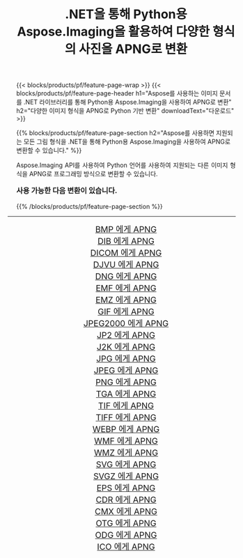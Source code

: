 ﻿---
title: .NET을 통해 Python용 Aspose.Imaging을 활용하여 다양한 형식의 사진을 APNG로 변환 
weight: 3920
url: /ko/python-net/conversion/to/apng/ 
lang: ko
langdirlevel: 2
locales: zh-hans,ja,it,ru,de,es,fr,nl,id,lt,pl,pt,vi,tr,ko,zh-hant,ar,hi,th,sv,cs,uk,he
description: .NET 라이브러리를 통해 Python용 Aspose.Imaging을 사용하여 다양한 형식을 APNG로 변환할 수 있습니다.
---

{{< blocks/products/pf/feature-page-wrap >}}
{{< blocks/products/pf/feature-page-header h1="Aspose를 사용하는 이미지 문서를 .NET 라이브러리를 통해 Python용 Aspose.Imaging을 사용하여 APNG로 변환" h2="다양한 이미지 형식을 APNG로 Python 기반 변환" downloadText="다운로드" >}}


{{% blocks/products/pf/feature-page-section  h2="Aspose를 사용하면 지원되는 모든 그림 형식을 .NET을 통해 Python용 Aspose.Imaging을 사용하여 APNG로 변환할 수 있습니다." %}}
<p align=justify>Aspose.Imaging API를 사용하여 Python 언어를 사용하여 지원되는 다른 이미지 형식을 APNG로 프로그래밍 방식으로 변환할 수 있습니다.</p>
<h3 style="margin-top:16px;">
사용 가능한 다음 변환이 있습니다.
</h3>
{{% /blocks/products/pf/feature-page-section %}}
<div class="container-fluid productfamilypage bg-gray">
    <div class="convertypes bg-gray agp-content section">
        <div class="container">
		<hr style="margin-left:-20px;"/>
		<div class="row other-converters" style="gap: 10px;font-size: 19px;text-align:center;">
		    <div class='col-md-3 other-converter remove-lp remove-rp'><a href="/imaging/ko/python-net/conversion/bmp-to-apng/" style="padding:15px;">BMP 에게 APNG</a></div>
<div class='col-md-3 other-converter remove-lp remove-rp'><a href="/imaging/ko/python-net/conversion/dib-to-apng/" style="padding:15px;">DIB 에게 APNG</a></div>
<div class='col-md-3 other-converter remove-lp remove-rp'><a href="/imaging/ko/python-net/conversion/dicom-to-apng/" style="padding:15px;">DICOM 에게 APNG</a></div>
<div class='col-md-3 other-converter remove-lp remove-rp'><a href="/imaging/ko/python-net/conversion/djvu-to-apng/" style="padding:15px;">DJVU 에게 APNG</a></div>
<div class='col-md-3 other-converter remove-lp remove-rp'><a href="/imaging/ko/python-net/conversion/dng-to-apng/" style="padding:15px;">DNG 에게 APNG</a></div>
<div class='col-md-3 other-converter remove-lp remove-rp'><a href="/imaging/ko/python-net/conversion/emf-to-apng/" style="padding:15px;">EMF 에게 APNG</a></div>
<div class='col-md-3 other-converter remove-lp remove-rp'><a href="/imaging/ko/python-net/conversion/emz-to-apng/" style="padding:15px;">EMZ 에게 APNG</a></div>
<div class='col-md-3 other-converter remove-lp remove-rp'><a href="/imaging/ko/python-net/conversion/gif-to-apng/" style="padding:15px;">GIF 에게 APNG</a></div>
<div class='col-md-3 other-converter remove-lp remove-rp'><a href="/imaging/ko/python-net/conversion/jpeg2000-to-apng/" style="padding:15px;">JPEG2000 에게 APNG</a></div>
<div class='col-md-3 other-converter remove-lp remove-rp'><a href="/imaging/ko/python-net/conversion/jp2-to-apng/" style="padding:15px;">JP2 에게 APNG</a></div>
<div class='col-md-3 other-converter remove-lp remove-rp'><a href="/imaging/ko/python-net/conversion/j2k-to-apng/" style="padding:15px;">J2K 에게 APNG</a></div>
<div class='col-md-3 other-converter remove-lp remove-rp'><a href="/imaging/ko/python-net/conversion/jpg-to-apng/" style="padding:15px;">JPG 에게 APNG</a></div>
<div class='col-md-3 other-converter remove-lp remove-rp'><a href="/imaging/ko/python-net/conversion/jpeg-to-apng/" style="padding:15px;">JPEG 에게 APNG</a></div>
<div class='col-md-3 other-converter remove-lp remove-rp'><a href="/imaging/ko/python-net/conversion/png-to-apng/" style="padding:15px;">PNG 에게 APNG</a></div>
<div class='col-md-3 other-converter remove-lp remove-rp'><a href="/imaging/ko/python-net/conversion/tga-to-apng/" style="padding:15px;">TGA 에게 APNG</a></div>
<div class='col-md-3 other-converter remove-lp remove-rp'><a href="/imaging/ko/python-net/conversion/tif-to-apng/" style="padding:15px;">TIF 에게 APNG</a></div>
<div class='col-md-3 other-converter remove-lp remove-rp'><a href="/imaging/ko/python-net/conversion/tiff-to-apng/" style="padding:15px;">TIFF 에게 APNG</a></div>
<div class='col-md-3 other-converter remove-lp remove-rp'><a href="/imaging/ko/python-net/conversion/webp-to-apng/" style="padding:15px;">WEBP 에게 APNG</a></div>
<div class='col-md-3 other-converter remove-lp remove-rp'><a href="/imaging/ko/python-net/conversion/wmf-to-apng/" style="padding:15px;">WMF 에게 APNG</a></div>
<div class='col-md-3 other-converter remove-lp remove-rp'><a href="/imaging/ko/python-net/conversion/wmz-to-apng/" style="padding:15px;">WMZ 에게 APNG</a></div>
<div class='col-md-3 other-converter remove-lp remove-rp'><a href="/imaging/ko/python-net/conversion/svg-to-apng/" style="padding:15px;">SVG 에게 APNG</a></div>
<div class='col-md-3 other-converter remove-lp remove-rp'><a href="/imaging/ko/python-net/conversion/svgz-to-apng/" style="padding:15px;">SVGZ 에게 APNG</a></div>
<div class='col-md-3 other-converter remove-lp remove-rp'><a href="/imaging/ko/python-net/conversion/eps-to-apng/" style="padding:15px;">EPS 에게 APNG</a></div>
<div class='col-md-3 other-converter remove-lp remove-rp'><a href="/imaging/ko/python-net/conversion/cdr-to-apng/" style="padding:15px;">CDR 에게 APNG</a></div>
<div class='col-md-3 other-converter remove-lp remove-rp'><a href="/imaging/ko/python-net/conversion/cmx-to-apng/" style="padding:15px;">CMX 에게 APNG</a></div>
<div class='col-md-3 other-converter remove-lp remove-rp'><a href="/imaging/ko/python-net/conversion/otg-to-apng/" style="padding:15px;">OTG 에게 APNG</a></div>
<div class='col-md-3 other-converter remove-lp remove-rp'><a href="/imaging/ko/python-net/conversion/odg-to-apng/" style="padding:15px;">ODG 에게 APNG</a></div>
<div class='col-md-3 other-converter remove-lp remove-rp'><a href="/imaging/ko/python-net/conversion/ico-to-apng/" style="padding:15px;">ICO 에게 APNG</a></div>
                </div>
        </div>
    </div>
</div>
<br/>

